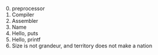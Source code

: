 0. preprocessor
1. Compiler
2. Assembler
3. Name
4. Hello, puts
5. Hello, printf
6. Size is not grandeur, and territory does not make a nation
